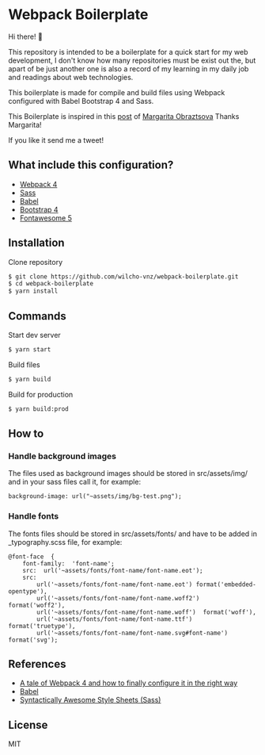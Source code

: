 # Webpack Boilerplate

Hi there!  👋

This repository is intended to be a boilerplate for a quick start for my web development, I don't know how many repositories must be exist out the, but apart of be just another one is also a record of my learning in my daily job and readings about web technologies.

This boilerplate is made for compile and build files using Webpack configured with Babel Bootstrap 4 and Sass.

This Boilerplate is inspired in this [post](https://hackernoon.com/a-tale-of-webpack-4-and-how-to-finally-configure-it-in-the-right-way-4e94c8e7e5c1) of [Margarita Obraztsova](https://hackernoon.com/@riittagirl)
Thanks Margarita!

If you like it send me a tweet!

## What include this configuration?
- [Webpack 4](https://webpack.js.org/)
- [Sass](http://sass-lang.com/)
- [Babel](https://babeljs.io/)
- [Bootstrap 4](http://getbootstrap.com/)
- [Fontawesome 5](https://fontawesome.com/)

## Installation

Clone repository

```sh
$ git clone https://github.com/wilcho-vnz/webpack-boilerplate.git
$ cd webpack-boilerplate
$ yarn install
```

## Commands

Start dev server
```sh
$ yarn start
```

Build files
```sh
$ yarn build
```

Build for production
```sh
$ yarn build:prod
```
## How to

### Handle background images
The files used as background images should be stored in src/assets/img/ and in your sass files call it, for example:
```
background-image: url("~assets/img/bg-test.png");
```

### Handle fonts
The fonts files should be stored in src/assets/fonts/ and have to be added in _typography.scss file, for example:
```
@font-face  {
	font-family:  'font-name';
	src:  url('~assets/fonts/font-name/font-name.eot');
	src:
		url('~assets/fonts/font-name/font-name.eot') format('embedded-opentype'),
		url('~assets/fonts/font-name/font-name.woff2')  format('woff2'),
		url('~assets/fonts/font-name/font-name.woff')  format('woff'),
		url('~assets/fonts/font-name/font-name.ttf')  format('truetype'),
		url('~assets/fonts/font-name/font-name.svg#font-name')  format('svg');
```

## References
- [A tale of Webpack 4 and how to finally configure it in the right way](https://hackernoon.com/a-tale-of-webpack-4-and-how-to-finally-configure-it-in-the-right-way-4e94c8e7e5c1)
- [Babel](https://babeljs.io/)
- [Syntactically Awesome Style Sheets (Sass)](http://sass-lang.com)

License
----

MIT

